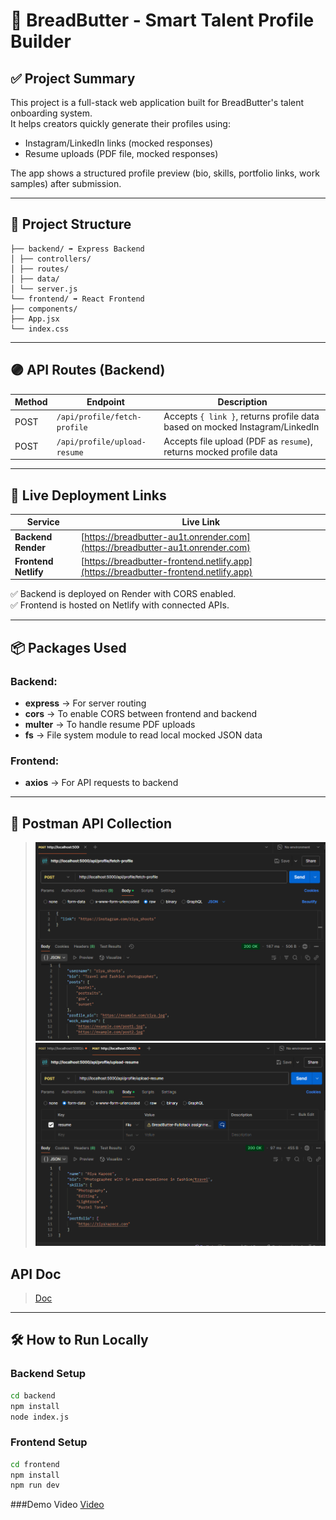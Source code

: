 # 🧈 BreadButter - Smart Talent Profile Builder

## ✅ Project Summary
This project is a full-stack web application built for BreadButter's talent onboarding system.  
It helps creators quickly generate their profiles using:
- Instagram/LinkedIn links (mocked responses)
- Resume uploads (PDF file, mocked responses)

The app shows a structured profile preview (bio, skills, portfolio links, work samples) after submission.

---

## 📁 Project Structure
```breadButter/
├── backend/ ➡️ Express Backend
│ ├── controllers/
│ ├── routes/
│ ├── data/
│ └── server.js
└── frontend/ ➡️ React Frontend
├── components/
├── App.jsx
└── index.css
```
---

## 🟣 API Routes (Backend)

| Method | Endpoint | Description |
|---------|-----------|-------------|
| POST | `/api/profile/fetch-profile` | Accepts `{ link }`, returns profile data based on mocked Instagram/LinkedIn |
| POST | `/api/profile/upload-resume` | Accepts file upload (PDF as `resume`), returns mocked profile data |

---

## 🚀 Live Deployment Links

| Service | Live Link |
|----------|------------|
| **Backend Render** | [https://breadbutter-au1t.onrender.com](https://breadbutter-au1t.onrender.com) |
| **Frontend Netlify** | [https://breadbutter-frontend.netlify.app](https://breadbutter-frontend.netlify.app) |

✅ Backend is deployed on Render with CORS enabled.  
✅ Frontend is hosted on Netlify with connected APIs.

---

## 📦 Packages Used

### Backend:
- **express** → For server routing
- **cors** → To enable CORS between frontend and backend
- **multer** → To handle resume PDF uploads
- **fs** → File system module to read local mocked JSON data

### Frontend:
- **axios** → For API requests to backend

---

## 📮 Postman API Collection

> ![Fetch profile](https://github.com/deveshanim3/breadButter/blob/main/frontend/src/assets/Screenshot%202025-07-16%20141103.png?raw=true)
> ![Upload Resume](https://github.com/deveshanim3/breadButter/blob/main/frontend/src/assets/Screenshot%202025-07-16%20141305.png?raw=true)

## API Doc
>[Doc](https://docs.google.com/document/d/1RNFa9PvCngoznZSymbnp7Ld6cpIbXWXnqJdSvC6rsLw/edit?usp=sharing)
---

## 🛠️ How to Run Locally

### Backend Setup
```bash
cd backend
npm install
node index.js
```
### Frontend Setup
```bash
cd frontend
npm install
npm run dev
```
###Demo Video
[Video](https://drive.google.com/file/d/1VCFoTGoKsEcKdDNkHQXz06tXgIHssXb2/view?usp=sharing)
